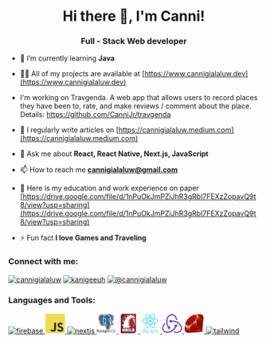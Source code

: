 <h1 align="center">Hi there 👋, I'm Canni!</h1>
<h3 align="center">Full - Stack Web developer</h3>


- 🌱 I’m currently learning **Java**

- 👨‍💻 All of my projects are available at [https://www.cannigialaluw.dev](https://www.cannigialaluw.dev)

- I'm working on Travgenda. A web app that allows users to record places they have been to, rate, and make reviews / comment about the place. 
  Details: https://github.com/CanniJr/travgenda

- 📝 I regularly write articles on [https://cannigialaluw.medium.com](https://cannigialaluw.medium.com)

- 💬 Ask me about **React, React Native, Next.js, JavaScript**

- 📫 How to reach me **cannigialaluw@gmail.com**

- 📄 Here is my education and work experience on paper [https://drive.google.com/file/d/1nPuOkJmPZiJhR3gRbl7FEXzZopavQ9t8/view?usp=sharing](https://drive.google.com/file/d/1nPuOkJmPZiJhR3gRbl7FEXzZopavQ9t8/view?usp=sharing)

- ⚡ Fun fact **I love Games and Traveling**


<h3 align="left">Connect with me:</h3>
<p align="left">
<a href="https://linkedin.com/in/cannigialaluw" target="blank"><img align="center" src="https://raw.githubusercontent.com/rahuldkjain/github-profile-readme-generator/neutral-icons/src/images/icons/Social/linked-in-alt.svg" alt="cannigialaluw" height="30" width="40" /></a>
<a href="https://instagram.com/kanigeeuh" target="blank"><img align="center" src="https://raw.githubusercontent.com/rahuldkjain/github-profile-readme-generator/neutral-icons/src/images/icons/Social/instagram.svg" alt="kanigeeuh" height="30" width="40" /></a>
<a href="https://medium.com/@cannigialaluw" target="blank"><img align="center" src="https://raw.githubusercontent.com/rahuldkjain/github-profile-readme-generator/neutral-icons/src/images/icons/Social/medium.svg" alt="@cannigialaluw" height="30" width="40" /></a>
</p>

<h3 align="left">Languages and Tools:</h3>
<p align="left"> <a href="https://firebase.google.com/" target="_blank"> <img src="https://www.vectorlogo.zone/logos/firebase/firebase-icon.svg" alt="firebase" width="40" height="40"/> </a> <a href="https://developer.mozilla.org/en-US/docs/Web/JavaScript" target="_blank"> <img src="https://raw.githubusercontent.com/devicons/devicon/master/icons/javascript/javascript-original.svg" alt="javascript" width="40" height="40"/> </a> <a href="https://nextjs.org/" target="_blank"> <img src="https://cdn.worldvectorlogo.com/logos/nextjs-3.svg" alt="nextjs" width="40" height="40"/> </a> <a href="https://www.postgresql.org" target="_blank"> <img src="https://raw.githubusercontent.com/devicons/devicon/master/icons/postgresql/postgresql-original-wordmark.svg" alt="postgresql" width="40" height="40"/> </a> <a href="https://rubyonrails.org" target="_blank"> <img src="https://raw.githubusercontent.com/devicons/devicon/master/icons/rails/rails-original-wordmark.svg" alt="rails" width="40" height="40"/> </a> <a href="https://reactjs.org/" target="_blank"> <img src="https://raw.githubusercontent.com/devicons/devicon/master/icons/react/react-original-wordmark.svg" alt="react" width="40" height="40"/> </a> <a href="https://redux.js.org" target="_blank"> <img src="https://raw.githubusercontent.com/devicons/devicon/master/icons/redux/redux-original.svg" alt="redux" width="40" height="40"/> </a> <a href="https://www.ruby-lang.org/en/" target="_blank"> <img src="https://raw.githubusercontent.com/devicons/devicon/master/icons/ruby/ruby-original.svg" alt="ruby" width="40" height="40"/> </a> <a href="https://tailwindcss.com/" target="_blank"> <img src="https://www.vectorlogo.zone/logos/tailwindcss/tailwindcss-icon.svg" alt="tailwind" width="40" height="40"/> </a> </p>
